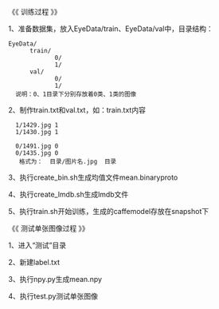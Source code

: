 
《《 训练过程 》》

1、准备数据集，放入EyeData/train、EyeData/val中，目录结构：

	EyeData/
		  train/		  
			     0/
			     1/
		  val/
		  	     0/
			     1/
      说明：0、1目录下分别存放着0类、1类的图像
	
2、制作train.txt和val.txt，如：train.txt内容

	  1/1429.jpg 1
   	  1/1430.jpg 1

	  0/1491.jpg 0
	  0/1435.jpg 0
       格式为：  目录/图片名.jpg  目录
       
3、执行create_bin.sh生成均值文件mean.binaryproto

4、执行create_lmdb.sh生成lmdb文件

5、执行train.sh开始训练，生成的caffemodel存放在snapshot下


《《 测试单张图像过程 》》

1、进入“测试”目录

2、新建label.txt

3、执行npy.py生成mean.npy

4、执行test.py测试单张图像

